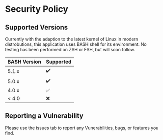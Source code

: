 # Security Policy

## Supported Versions

Currently with the adaption to the latest kernel of Linux in modern distrobutions, this application uses BASH shell for its environment. No testing has been performed on ZSH or FSH, but will soon follow.

| BASH Version | Supported          |
| ------------ | ------------------ |
| 5.1.x        | :heavy_check_mark: |
| 5.0.x        | :heavy_check_mark: |
| 4.0.x        | :white_check_mark: |
| < 4.0        | :x:                |

## Reporting a Vulnerability

Please use the issues tab to report any Vunerabilities, bugs, or features you find.